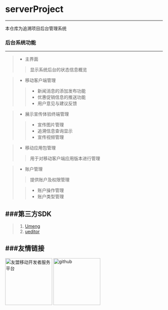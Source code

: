 serverProject
=============
***
本仓库为追溯项目后台管理系统
### 后台系统功能
***
>* 主界面
>> 显示系统后台的状态信息概览

>* 移动客户端管理
>>* 新闻消息的添加发布功能
>>* 优惠促销信息的推送功能
>>* 用户意见与建议反馈

>* 展示宣传体验终端管理
>>* 宣传图片管理
>>* 追溯信息查询显示
>>* 宣传视频管理

>* 移动应用包管理
>> 用于对移动客户端应用版本进行管理

>* 账户管理
>> 提供账户及权限管理
>
>>* 账户操作管理
>>* 账户类型管理

###第三方SDK
---
>1. [Umeng][] 
>1. [ueditor][]

###友情链接
---
[<img src="http://img.kanzhun.com/images/logo/20140915/9c4b54c2cdacd953f663c8f7073ef593.jpg" width="150" height="150"   alt="友盟移动开发者服务平台">]([Umeng][])
[<img src="http://www.woiweb.net/wp-content/uploads/2013/07/github.png" width="150" height="150" alt="github">]([github][])






[Umeng]: http://www.umeng.com 
[github]: https://github.com/
[ueditor]: http://ueditor.baidu.com/website/index.html

